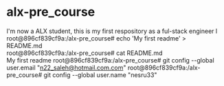 # alx-pre_course
I'm now a ALX student, this is my first respository as a ful-stack engineer l
root@896cf839cf9a:/alx-pre_course# echo 'My first readme' > README.md                                                                 
root@896cf839cf9a:/alx-pre_course# cat README.md                                                                                      
My first readme
root@896cf839cf9a:/alx-pre_course# git config --global user.email "n22_saleh@hotmail.com.com"
root@896cf839cf9a:/alx-pre_course# git config --global user.name "nesru33"
